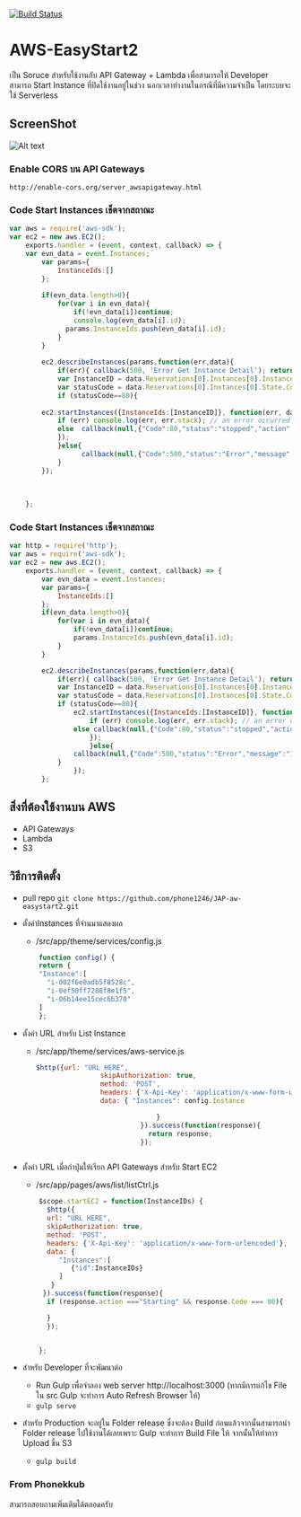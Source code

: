 [![Build Status](https://travis-ci.org/akveo/blur-admin.svg?branch=master)](https://travis-ci.org/akveo/blur-admin)

# AWS-EasyStart2

เป็น Soruce สำหรับใช้งานกับ API Gateway + Lambda เพื่อสามารถให้ Developer สามารถ Start Instance ที่ปิดใช้งานอยู่ในช่วง
นอกเวลาทำงานในกรณีที่มีความจำเป็น โดยระบบจะใช้  Serverless 

## ScreenShot
![Alt text](https://s15.postimg.org/sv8vkwmcb/sample_bluradmin.png","ScreenShot")

### Enable CORS  บน API Gateways
`http://enable-cors.org/server_awsapigateway.html`

### Code Start Instances เช็ตจากสถาณะ
	
```javascript
var aws = require('aws-sdk');
var ec2 = new aws.EC2();
	exports.handler = (event, context, callback) => {	    
	var evn_data = event.Instances;
	    var params={
	        InstanceIds:[]
	    };
	   
	    if(evn_data.length>0){
	        for(var i in evn_data){
	            if(!evn_data[i])continue;
	            console.log(evn_data[i].id);
	          params.InstanceIds.push(evn_data[i].id);  
	        }
	    }
	    
	    ec2.describeInstances(params,function(err,data){
	        if(err){ callback(500, 'Error Get Instance Detail'); return; }
	        var InstanceID = data.Reservations[0].Instances[0].InstanceId;
	        var statusCode = data.Reservations[0].Instances[0].State.Code;
	        if (statusCode==80){ 
	          
	    ec2.startInstances({InstanceIds:[InstanceID]}, function(err, data) {
	        if (err) console.log(err, err.stack); // an error occurred
	        else  callback(null,{"Code":80,"status":"stopped","action":"Starting","raw":data}) ; 
	        });
	        }else{
	              callback(null,{"Code":500,"status":"Error","message":"Instance Not In Stopped State"}); 
	        }
	    });
	
	
	
	};
```

### Code Start Instances เช็ตจากสถาณะ

```javascript
var http = require('http');
var aws = require('aws-sdk');
var ec2 = new aws.EC2();
	exports.handler = (event, context, callback) => {
		var evn_data = event.Instances;
		var params={
			InstanceIds:[]
		};
		if(evn_data.length>0){
			for(var i in evn_data){
				if(!evn_data[i])continue;
				params.InstanceIds.push(evn_data[i].id);  
			}
		}

		ec2.describeInstances(params,function(err,data){
			if(err){ callback(500, 'Error Get Instance Detail'); return; }
			var InstanceID = data.Reservations[0].Instances[0].InstanceId;
			var statusCode = data.Reservations[0].Instances[0].State.Code;
			if (statusCode==80){ 
				ec2.startInstances({InstanceIds:[InstanceID]}, function(err, data) {
					if (err) console.log(err, err.stack); // an error occurred
				else callback(null,{"Code":80,"status":"stopped","action":"Starting","raw":data}) ;   
					});
					}else{
				callback(null,{"Code":500,"status":"Error","message":"Instance Not In Stopped State"}); 
			}
				});
		};
```

	  
 

## สิ่งที่ต้องใช้งานบน AWS
 * API Gateways
 * Lambda
 * S3

## วิธีการติดตั้ง
 * pull repo
 	`git clone https://github.com/phone1246/JAP-aw-easystart2.git `
 * ตั้งค่าInstances ที่จำนมาแสดงผล
 	- /src/app/theme/services/config.js
	```javascript
	 	function config() {
	    return {
	    "Instance":[
	      "i-002f6e0adb5f8528c",
	      "i-0ef50ff7288f8e1f5",
	      "i-06b14ee15cec6b370"
	    ]
	    };
	```   
	

	
	

 * ตั้งค่า URL สำหรับ List Instance
 	- /src/app/theme/services/aws-service.js
		```javascript
		$http({url: "URL HERE",
		                skipAuthorization: true,
		                method: 'POST',
		                headers: {'X-Api-Key': 'application/x-www-form-urlencoded'},
		                data: { "Instances": config.Instance

		                              }
		                          }).success(function(response){
		                            return response;
		                          });
	```    

 * ตั้งค่า URL เมื่อกำปุ่มให้เรียก API Gateways สำหรับ Start EC2
 	- /src/app/pages/aws/list/listCtrl.js
  	```javascript
	  	$scope.startEC2 = function(InstanceIDs) {
	      $http({
	      url: "URL HERE",
	      skipAuthorization: true,
	      method: 'POST',
	      headers: {'X-Api-Key': 'application/x-www-form-urlencoded'},
	      data: {
	         "Instances":[
	            {"id":InstanceIDs}
	         ]
	       }
	     }).success(function(response){
	      if (response.action ==="Starting" && response.Code === 80){

	      }
	      });


	    };                      
  	```
  * สำหรับ Developer ที่จะพัฒนาต่อ
  	* Run Gulp เพื่อจำลอง web server http://localhost:3000 (หากมีการแก้ไข File ใน src Gulp จะทำการ  Auto Refresh Browser ให้)
  	-	``` gulp serve ```
  * สำหรับ Production จะอยู่ใน Folder release ซึ่งจะต้อง Build ก่อนแล้วจากนั้นสามารถนำ Folder release ไปใช้งานได้เลยเพราะ Gulp  จะทำการ Build File ให้ จากนั้นให้ทำการ Upload ขึ้น S3
  	-	``` gulp build ```



### From Phonekkub

สามารถสอบถามเพิ่มเติมได้ตลอดครับ
	
